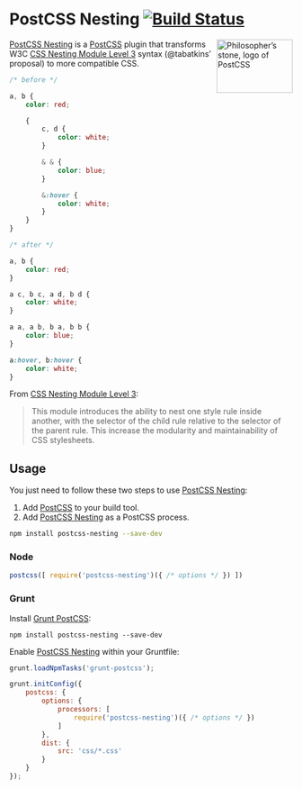 # PostCSS Nesting [![Build Status][ci-img]][ci]

<img align="right" width="135" height="95" src="http://postcss.github.io/postcss/logo-leftp.png" title="Philosopher’s stone, logo of PostCSS">

[PostCSS Nesting] is a [PostCSS] plugin that transforms W3C [CSS Nesting Module Level 3] syntax (@tabatkins’ proposal) to more compatible CSS.

```css
/* before */

a, b {
    color: red;

    {
        c, d {
            color: white;
        }

        & & {
            color: blue;
        }

        &:hover {
            color: white;
        }
    }
}

/* after */

a, b {
    color: red;
}

a c, b c, a d, b d {
    color: white;
}

a a, a b, b a, b b {
    color: blue;
}

a:hover, b:hover {
    color: white;
}
```

From [CSS Nesting Module Level 3]:
> This module introduces the ability to nest one style rule inside another, with the selector of the child rule relative to the selector of the parent rule. This increase the modularity and maintainability of CSS stylesheets.

## Usage

You just need to follow these two steps to use [PostCSS Nesting]:

1. Add [PostCSS] to your build tool.
2. Add [PostCSS Nesting] as a PostCSS process.

```sh
npm install postcss-nesting --save-dev
```

### Node

```js
postcss([ require('postcss-nesting')({ /* options */ }) ])
```

### Grunt

Install [Grunt PostCSS]:

```shell
npm install postcss-nesting --save-dev
```

Enable [PostCSS Nesting] within your Gruntfile:

```js
grunt.loadNpmTasks('grunt-postcss');

grunt.initConfig({
    postcss: {
        options: {
            processors: [
                require('postcss-nesting')({ /* options */ })
            ]
        },
        dist: {
            src: 'css/*.css'
        }
    }
});
```

[ci]: https://travis-ci.org/jonathantneal/postcss-nesting
[ci-img]: https://travis-ci.org/jonathantneal/postcss-nesting.svg
[CSS Nesting Module Level 3]: http://tabatkins.github.io/specs/css-nesting/
[Grunt PostCSS]: https://github.com/nDmitry/grunt-postcss
[PostCSS]: https://github.com/postcss/postcss
[PostCSS Nesting]: https://github.com/jonathantneal/postcss-nesting
